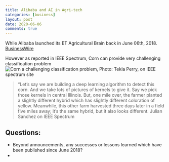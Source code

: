 ```yaml
---
title: Alibaba and AI in Agri-tech
categories: [business]
layout: post
date: 2020-06-06
comments: true
---
```


While Alibaba launched its ET Agricultural Brain back in June 06th, 2018. 
[BusinessWire](https://www.businesswire.com/news/home/20180606006487/en/Alibaba-Cloud-Launches-Agricultural-Brain-Shanghai-Computing)

However as reported in IEEE Spectrum, Corn can provide very challenging classification problem
![Corn a challenging classification problem, Photo: Tekla Perry, on IEEE spectrum site](https://spectrum.ieee.org/image/MzM4Nzg3Mw.jpeg)

> “Let’s say we are building a deep learning algorithm to detect this corn. And we take lots of pictures of kernels to give it. Say we pick those kernels in central Illinois. But, one mile over, the farmer planted a slightly different hybrid which has slightly different coloration of yellow. Meanwhile, this other farm harvested three days later in a field five miles away; it’s the same hybrid, but it also looks different.
> <quote> Julian Sanchez on IEEE Spectrum </quote>

## Questions:

* Beyond announcements, any successes or lessons learned which have been published since June 2018?
* 
